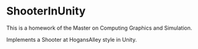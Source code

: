 # ShooterInUnity

This is a homework of the Master on Computing Graphics and Simulation.

Implements a Shooter at HogansAlley style in Unity.

